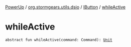 [PowerUp](../../index.md) / [org.stormgears.utils.dsio](../index.md) / [IButton](index.md) / [whileActive](./while-active.md)

# whileActive

`abstract fun whileActive(command: Command): `[`Unit`](https://kotlinlang.org/api/latest/jvm/stdlib/kotlin/-unit/index.html)